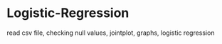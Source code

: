 # Logistic-Regression
read csv file, 
checking null values, 
jointplot, graphs,
logistic regression
